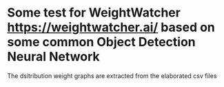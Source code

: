# Some test for WeightWatcher https://weightwatcher.ai/ based on some common Object Detection Neural Network

The dsitribution weight graphs are extracted from the elaborated csv files
